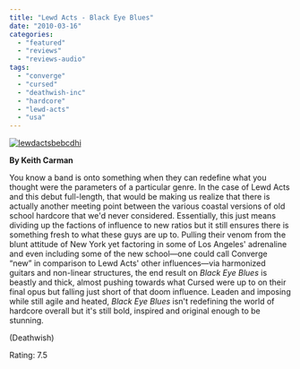 ```yaml
---
title: "Lewd Acts - Black Eye Blues"
date: "2010-03-16"
categories: 
  - "featured"
  - "reviews"
  - "reviews-audio"
tags: 
  - "converge"
  - "cursed"
  - "deathwish-inc"
  - "hardcore"
  - "lewd-acts"
  - "usa"
---
```


[![lewdactsbebcdhi](http://www.hellbound.ca/wp-content/uploads/2010/03/lewdactsbebcdhi.jpg "lewdactsbebcdhi")](http://www.hellbound.ca/wp-content/uploads/2010/03/lewdactsbebcdhi.jpg)

**By Keith Carman**

You know a band is onto something when they can redefine what you thought were the parameters of a particular genre. In the case of Lewd Acts and this debut full-length, that would be making us realize that there is actually another meeting point between the various coastal versions of old school hardcore that we'd never considered. Essentially, this just means dividing up the factions of influence to new ratios but it still ensures there is something fresh to what these guys are up to. Pulling their venom from the blunt attitude of New York yet factoring in some of Los Angeles' adrenaline and even including some of the new school—one could call Converge “new” in comparison to Lewd Acts' other influences—via harmonized guitars and non-linear structures, the end result on _Black Eye Blues_ is beastly and thick, almost pushing towards what Cursed were up to on their final opus but falling just short of that doom influence. Leaden and imposing while still agile and heated, _Black Eye Blues_ isn't redefining the world of hardcore overall but it's still bold, inspired and original enough to be stunning.

(Deathwish)

Rating: 7.5
